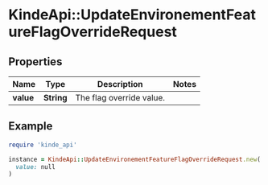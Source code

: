 # KindeApi::UpdateEnvironementFeatureFlagOverrideRequest

## Properties

| Name | Type | Description | Notes |
| ---- | ---- | ----------- | ----- |
| **value** | **String** | The flag override value. |  |

## Example

```ruby
require 'kinde_api'

instance = KindeApi::UpdateEnvironementFeatureFlagOverrideRequest.new(
  value: null
)
```

